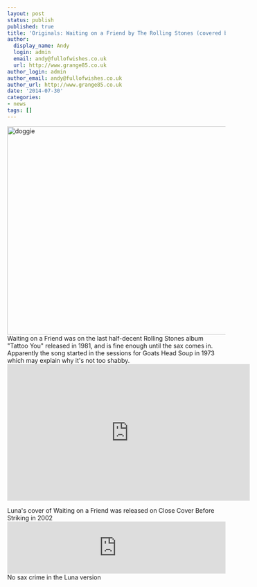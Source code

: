 ```yaml
---
layout: post
status: publish
published: true
title: 'Originals: Waiting on a Friend by The Rolling Stones (covered by Luna)'
author:
  display_name: Andy
  login: admin
  email: andy@fullofwishes.co.uk
  url: http://www.grange85.co.uk
author_login: admin
author_email: andy@fullofwishes.co.uk
author_url: http://www.grange85.co.uk
date: '2014-07-30'
categories:
- news
tags: []
---
```

<p><a href="https://www.flickr.com/photos/grange85/208210422" title="doggie by Andy Aldridge, on Flickr"><img class="aligncenter" src="https://farm1.staticflickr.com/59/208210422_670a6fea0a_z.jpg" width="640" height="480" alt="doggie"></a><br />
Waiting on a Friend was on the last half-decent Rolling Stones album "Tattoo You" released in 1981, and is fine enough until the sax comes in. Apparently the song started in the sessions for Goats Head Soup in 1973 which may explain why it's not too shabby.<br />
<iframe width="560" height="315" src="https://www.youtube-nocookie.com/embed/MKLVmBOOqVU" frameborder="0" allowfullscreen></iframe>
<p>Luna's cover of Waiting on a Friend was released on Close Cover Before Striking in 2002<br />
<iframe style="border: 0; width: 100%; height: 120px;" src="https://bandcamp.com/EmbeddedPlayer/album=3884059705/size=large/bgcol=ffffff/linkcol=0687f5/tracklist=false/artwork=small/track=1581795912/transparent=true/" seamless><a href="http://luna.bandcamp.com/album/close-cover-before-striking">Close Cover Before Striking by Luna</a></iframe><br />
No sax crime in the Luna version</p>

